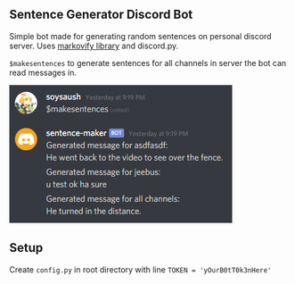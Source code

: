## Sentence Generator Discord Bot
Simple bot made for generating random sentences on personal discord server.
Uses [markovify library](https://github.com/jsvine/markovify) and discord.py.

``$makesentences`` to generate sentences for all channels in server the bot can read messages in.

![Screenshot](./example.png)

## Setup
Create ``config.py`` in root directory with line ``TOKEN = 'yOurB0tT0k3nHere'``
